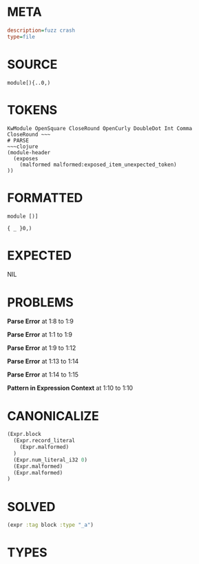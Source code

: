 # META
~~~ini
description=fuzz crash
type=file
~~~
# SOURCE
~~~roc
module[){..0,)
~~~
# TOKENS
~~~text
KwModule OpenSquare CloseRound OpenCurly DoubleDot Int Comma CloseRound ~~~
# PARSE
~~~clojure
(module-header
  (exposes
    (malformed malformed:exposed_item_unexpected_token)
))
~~~
# FORMATTED
~~~roc
module [)]

{ _ }0,)
~~~
# EXPECTED
NIL
# PROBLEMS
**Parse Error**
at 1:8 to 1:9

**Parse Error**
at 1:1 to 1:9

**Parse Error**
at 1:9 to 1:12

**Parse Error**
at 1:13 to 1:14

**Parse Error**
at 1:14 to 1:15

**Pattern in Expression Context**
at 1:10 to 1:10

# CANONICALIZE
~~~clojure
(Expr.block
  (Expr.record_literal
    (Expr.malformed)
  )
  (Expr.num_literal_i32 0)
  (Expr.malformed)
  (Expr.malformed)
)
~~~
# SOLVED
~~~clojure
(expr :tag block :type "_a")
~~~
# TYPES
~~~roc
~~~
